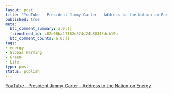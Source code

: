 ```yaml
---
layout: post
title: "YouTube - President Jimmy Carter - Address to the Nation on Energy"
published: true
meta:
  btc_comment_summary: a:0:{}
  friendfeed_id: c82e68ba27182e874c24b80345dcb19b
  btc_comment_counts: a:0:{}
tags:
- energy
- Global Warming
- Green
- Life
type: post
status: publish
---
```


[YouTube - President Jimmy Carter - Address to the Nation on Energy](http://www.youtube.com/watch?v=-tPePpMxJaA&eurl=http://bsalert.com/news/2310/Jimmy_Carters_Proposed_Energy_Policy_In_1977.html)
